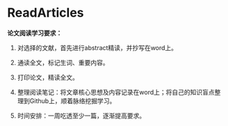# ReadArticles
**论文阅读学习要求：**
1. 对选择的文献，首先进行abstract精读，并抄写在word上。

2. 通读全文，标记生词、重要内容。

3. 打印论文，精读全文。

4. 整理阅读笔记：将文章核心思想及内容记录在word上；将自己的知识盲点整理到Github上，顺着脉络挖掘学习。 

5. 时间安排：一周吃透至少一篇，逐渐提高要求。
